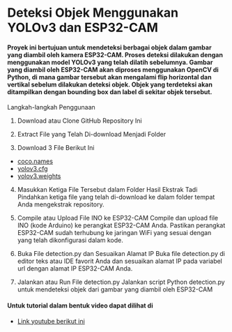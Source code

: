# Deteksi Objek Menggunakan YOLOv3 dan ESP32-CAM

#### Proyek ini bertujuan untuk mendeteksi berbagai objek dalam gambar yang diambil oleh kamera ESP32-CAM. Proses deteksi dilakukan dengan menggunakan model YOLOv3 yang telah dilatih sebelumnya. Gambar yang diambil oleh ESP32-CAM akan diproses menggunakan OpenCV di Python, di mana gambar tersebut akan mengalami flip horizontal dan vertikal sebelum dilakukan deteksi objek. Objek yang terdeteksi akan ditampilkan dengan bounding box dan label di sekitar objek tersebut.

Langkah-langkah Penggunaan

1. Download atau Clone GitHub Repository Ini

2. Extract File yang Telah Di-download Menjadi Folder

3. Download 3 File Berikut Ini

- [coco.names](https://github.com/pjreddie/darknet/blob/master/data/coco.names)
- [yolov3.cfg](https://github.com/pjreddie/darknet/blob/master/cfg/yolov3.cfg)
- [yolov3.weights](https://pjreddie.com/media/files/yolov3.weights)

4. Masukkan Ketiga File Tersebut dalam Folder Hasil Ekstrak Tadi
   Pindahkan ketiga file yang telah di-download ke dalam folder tempat Anda mengekstrak repository.

5. Compile atau Upload File INO ke ESP32-CAM
   Compile dan upload file INO (kode Arduino) ke perangkat ESP32-CAM Anda. Pastikan perangkat ESP32-CAM sudah terhubung ke jaringan WiFi yang sesuai dengan yang telah dikonfigurasi dalam kode.

6. Buka File detection.py dan Sesuaikan Alamat IP
   Buka file detection.py di editor teks atau IDE favorit Anda dan sesuaikan alamat IP pada variabel url dengan alamat IP ESP32-CAM Anda.

7. Jalankan atau Run File detection.py
   Jalankan script Python detection.py untuk mendeteksi objek dari gambar yang diambil oleh ESP32-CAM

#### Untuk tutorial dalam bentuk video dapat dilihat di

- [Link youtube berikut ini](https://youtu.be/llEWoaSOo_U)
